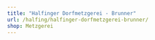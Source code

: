 ```yaml
---
title: "Halfinger Dorfmetzgerei - Brunner"
url: /halfing/halfinger-dorfmetzgerei-brunner/
shop: Metzgerei
---
```

